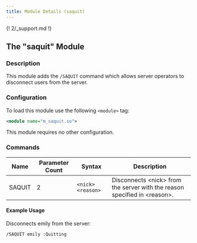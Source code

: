 ```yaml
---
title: Module Details (saquit)
---
```


{! 2/_support.md !}

## The "saquit" Module

### Description

This module adds the `/SAQUIT` command which allows server operators to disconnect users from the server.

### Configuration

To load this module use the following `<module>` tag:

```xml
<module name="m_saquit.so">
```

This module requires no other configuration.

### Commands

Name   | Parameter Count | Syntax            | Description
------ | --------------- | ----------------- | -----------
SAQUIT | 2               | `<nick> <reason>` | Disconnects &lt;nick&gt; from the server with the reason specified in &lt;reason&gt;.

#### Example Usage

Disconnects emily from the server:

```plaintext
/SAQUIT emily :Quitting
```
